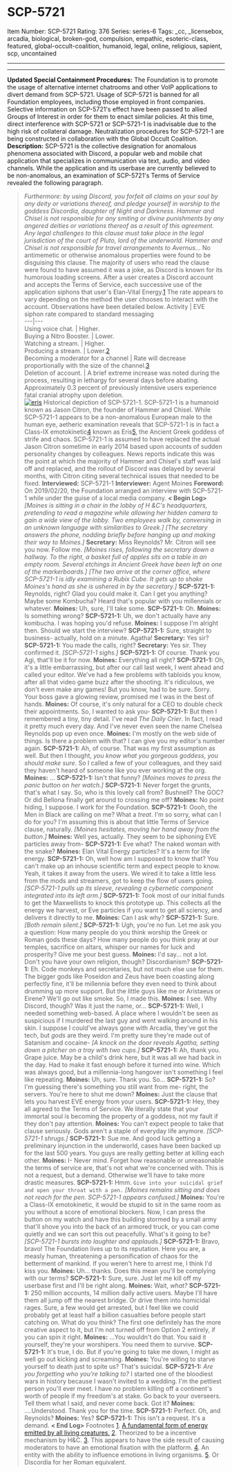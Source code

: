 # SCP-5721
Item Number: SCP-5721
Rating: 376
Series: series-6
Tags: _cc, _licensebox, arcadia, biological, broken-god, compulsion, empathic, esoteric-class, featured, global-occult-coalition, humanoid, legal, online, religious, sapient, scp, uncontained

---

* * *
**Updated Special Containment Procedures:** The Foundation is to promote the usage of alternative internet chatrooms and other VoIP applications to divert demand from SCP-5721. Usage of SCP-5721 is banned for all Foundation employees, including those employed in front companies. Selective information on SCP-5721's effect have been passed to allied Groups of Interest in order for them to enact similar policies.
At this time, direct interference with SCP-5721 or SCP-5721-1 is inadvisable due to the high risk of collateral damage. Neutralization procedures for SCP-5721-1 are being constructed in collaboration with the Global Occult Coalition.
**Description:** SCP-5721 is the collective designation for anomalous phenomena associated with Discord, a popular web and mobile chat application that specializes in communication via text, audio, and video channels. While the application and its userbase are currently believed to be non-anomalous, an examination of SCP-5721's Terms of Service revealed the following paragraph.
> _Furthermore: by using Discord, you forfeit all claims on your soul by any deity or variations thereof, and pledge yourself in worship to the goddess Discordia, daughter of Night and Darkness. Hammer and Chisel is not responsible for any smiting or divine punishments by any angered deities or variations thereof as a result of this agreement. Any legal challenges to this clause must take place in the legal jurisdiction of the court of Pluto, lord of the underworld. Hammer and Chisel is not responsible for travel arrangements to Avernus…_
No antimemetic or otherwise anomalous properties were found to be disguising this clause. The majority of users who read the clause were found to have assumed it was a joke, as Discord is known for its humorous loading screens.
After a user creates a Discord account and accepts the Terms of Service, each successive use of the application siphons that user's Elan-Vital Energy.[1](javascript:;) The rate appears to vary depending on the method the user chooses to interact with the account. Observations have been detailed below.
Activity | EVE siphon rate compared to standard messaging  
---|---  
Using voice chat. | Higher.  
Buying a Nitro Booster. | Lower.  
Watching a stream. | Higher.  
Producing a stream. | Lower.[2](javascript:;)  
Becoming a moderator for a channel | Rate will decrease proportionally with the size of the channel.[3](javascript:;)  
Deletion of account. | A brief extreme increase was noted during the process, resulting in lethargy for several days before abating. Approximately 0.3 percent of previously intensive users experience fatal cranial atrophy upon deletion.  
[![eris](https://scp-wiki.wdfiles.com/local--resized-images/scp-5721/eris/medium.jpg)](https://scp-wiki.wdfiles.com/local--files/scp-5721/eris)
Historical depiction of SCP-5721-1.
SCP-5721-1 is a humanoid known as Jason Citron, the founder of Hammer and Chisel. While SCP-5721-1 appears to be a non-anomalous European male to the human eye, aetheric examination reveals that SCP-5721-1 is in fact a Class-IX emotokinetic[4](javascript:;) known as Eris[5](javascript:;), the Ancient Greek goddess of strife and chaos.
SCP-5721-1 is assumed to have replaced the actual Jason Citron sometime in early 2014 based upon accounts of sudden personality changes by colleagues. News reports indicate this was the point at which the majority of Hammer and Chisel's staff was laid off and replaced, and the rollout of Discord was delayed by several months, with Citron citing several technical issues that needed to be fixed.
> **Interviewed:** SCP-5721-1
> **Interviewer:** Agent Moines
> **Foreword:** On 2019/02/20, the Foundation arranged an interview with SCP-5721-1 while under the guise of a local media company.
> **< Begin Log>**
> _[Moines is sitting in a chair in the lobby of H &C's headquarters, pretending to read a magazine while allowing her hidden camera to gain a wide view of the lobby. Two employees walk by, conversing in an unknown language with similarities to Greek.]_
> _[The secretary answers the phone, nodding briefly before hanging up and making their way to Moines.]_
> **Secretary:** Miss Reynolds? Mr. Citron will see you now. Follow me.
> _[Moines rises, following the secretary down a hallway. To the right, a basket full of apples sits on a table in an empty room. Several etchings in Ancient Greek have been left on one of the markerboards.]_
> _[The two arrive at the corner office, where SCP-5721-1 is idly examining a Rubix Cube. It gets up to shake Moines's hand as she is ushered in by the secretary.]_
> **SCP-5721-1:** Reynolds, right? Glad you could make it. Can I get you anything? Maybe some Kombucha? Heard that's popular with you millennials or whatever.
> **Moines:** Uh, sure, I'll take some.
> **SCP-5721-1:** Oh.
> **Moines:** Is something wrong?
> **SCP-5721-1:** Uh, we don't actually have any kombucha. I was hoping you'd refuse.
> **Moines:** I suppose I'm alright then. Should we start the interview?
> **SCP-5721-1:** Sure, straight to business- actually, hold on a minute. Agatha!
> **Secretary:** Yes sir?
> **SCP-5721-1:** You made the calls, right?
> **Secretary:** Yes sir. They confirmed it.
> _[SCP-5721-1 sighs.]_
> **SCP-5721-1:** Of course. Thank you Agi, that'll be it for now.
> **Moines:** Everything all right?
> **SCP-5721-1:** Oh, it's a little embarrassing, but after our call last week, I went ahead and called your editor. We've had a few problems with tabloids you know, after all that video game buzz after the shooting. It's ridiculous, we don't even make any games! But you know, had to be sure. Sorry. Your boss gave a glowing review, promised me I was in the best of hands.
> **Moines:** Of course, it's only natural for a CEO to double check their appointments. So, I wanted to ask you-
> **SCP-5721-1:** But then I remembered a tiny, tiny detail. I've read _The Daily Crier_. In fact, I read it pretty much every day. And I've never even seen the name Chelsea Reynolds pop up even once.
> **Moines:** I'm mostly on the web side of things. Is there a problem with that? I can give you my editor's number again.
> **SCP-5721-1:** Ah, of course. That was my first assumption as well. But then I thought, _you know what you gorgeous goddess, you should make sure_. So I called a few of your colleagues, and they said they haven't heard of someone like you ever working at the org.
> **Moines:** …
> **SCP-5721-1:** Isn't that funny?
> _[Moines moves to press the panic button on her watch.]_
> **SCP-5721-1:** Never forget the grunts, that's what I say. So, who is this lovely call from? Bushnell? The GOC? Or did Bellona finally get around to crossing me off?
> **Moines:** No point hiding, I suppose. I work for the Foundation.
> **SCP-5721-1:** Oooh, the Men in Black are calling on me? What a _treat_. I'm so sorry, what can I do for you? I'm assuming this is about that little Terms of Service clause, naturally.
> _[Moines hesitates, moving her hand away from the button.]_
> **Moines:** Well yes, actually. They seem to be siphoning EVE particles away from-
> **SCP-5721-1:** Eve what? The naked woman with the snake?
> **Moines:** Elan Vital Energy particles? It's a term for life energy.
> **SCP-5721-1:** Oh, well how am I supposed to know that? You can't make up an inhouse scientific term and expect people to know. Yeah, it takes it away from the users. We wired it to take a little less from the mods and streamers, got to keep the flow of users going.
> _[SCP-5721-1 pulls up its sleeve, revealing a cybernetic component integrated into its left arm.]_
> **SCP-5721-1:** Took most of our initial funds to get the Maxwellists to knock this prototype up. This collects all the energy we harvest, or Eve particles if you want to get all sciency, and delivers it directly to me.
> **Moines:** Can I ask why?
> **SCP-5721-1:** Sure.
> _[Both remain silent.]_
> **SCP-5721-1:** Ugh, you're no fun. Let me ask you a question: How many people do you think worship the Greek or Roman gods these days? How many people do you think pray at our temples, sacrifice on altars, whisper our names for luck and prosperity? Give me your best guess.
> **Moines:** I'd say… not a lot. Don't you have your own religion, though? Discordianism?
> **SCP-5721-1:** Eh. Code monkeys and secretaries, but not much else use for them. The bigger gods like Poseidon and Zeus have been coasting along perfectly fine, it'll be millennia before they even need to think about drumming up more support. But the little guys like me or Aristaeus or Eirene? We'll go out like smoke. So, I made this.
> **Moines:** I see. Why Discord, though? Was it just the name, or…
> **SCP-5721-1:** Well, I needed something web-based. A place where I wouldn't be seen as suspicious if I murdered the last guy and went walking around in his skin. I suppose I could've always gone with Arcadia, they've got the tech, but _gods_ are they weird. I'm pretty sure they're made out of Satanism and cocaine-
> _[A knock on the door reveals Agatha, setting down a pitcher on a tray with two cups.]_
> **SCP-5721-1:** Ah, thank you. Grape juice. May be a child's drink here, but it was all we had back in the day. Had to make it fast enough before it turned into wine. Which was always good, but a millennia-long hangover isn't something I feel like repeating.
> **Moines:** Uh, sure. Thank you. So…
> **SCP-5721-1:** So? I'm guessing there's something you still want from me- right, the servers. You're here to shut me down?
> **Moines:** Just the clause that lets you harvest EVE energy from your users.
> **SCP-5721-1:** Hey, they all agreed to the Terms of Service. We literally state that your immortal soul is becoming the property of a goddess, not my fault if they don't pay attention.
> **Moines:** You can't expect people to take that clause seriously. Gods aren't a staple of everyday life anymore.
> _[SCP-5721-1 shrugs.]_
> **SCP-5721-1:** Sue me. And good luck getting a preliminary injunction in the underworld, cases have been backed up for the last 500 years. You guys are really getting better at killing each other.
> **Moines:** I- Never mind. Forget how reasonable or unreasonable the terms of service are, that's not what we're concerned with. This is not a request, but a demand. Otherwise we'll have to take more drastic measures.
> **SCP-5721-1:** Hmm. `Give into your suicidal grief and open your throat with a pen.`
> _[Moines remains sitting and does not reach for the pen. SCP-5721-1 appears confused.]_
> **Moines:** You're a Class-IX emotokinetic, it would be stupid to sit in the same room as you without a score of emotional blockers. Now, I can press the button on my watch and have this building stormed by a small army that'll shove you into the back of an armored truck, or you can come quietly and we can sort this out peacefully. What's it going to be?
> _[SCP-5721-1 bursts into laughter and applauds.]_
> **SCP-5721-1:** Bravo, bravo! The Foundation lives up to its reputation. Here you are, a measly human, threatening a personification of chaos for the betterment of mankind. If you weren't here to arrest me, I think I'd kiss you.
> **Moines:** Uh… thanks. Does this mean you'll be complying with our terms?
> **SCP-5721-1:** Sure, sure. Just let me kill off my userbase first and I'll be right along.
> **Moines:** Wait, _what?_
> **SCP-5721-1:** 250 million accounts, 14 million daily active users. Maybe I'll have them all jump off the nearest bridge. Or drive them into homicidal rages. Sure, a few would get arrested, but I feel like we could probably get at least half a billion casualties before people start catching on. What do you think? The first one definitely has the more creative aspect to it, but I'm not turned off from Option 2 entirely, if you can spin it right.
> **Moines:** …You wouldn't do that. You said it yourself, they're your worshipers. You need them to survive.
> **SCP-5721-1:** It's true, I do. But if you're going to take me down, I might as well go out kicking and screaming.
> **Moines:** You're willing to starve yourself to death just to spite us? That's suicidal.
> **SCP-5721-1:** _Are you forgetting who you're talking to?_ I started one of the bloodiest wars in history because I wasn't invited to a wedding. I'm the pettiest person you'll ever meet. I have _no_ problem killing off a continent's worth of people if my freedom's at stake. Go back to your overseers. Tell them what I said, and never come back. Got it?
> **Moines:** ….Understood. Thank you for the time.
> **SCP-5721-1:** Perfect. Oh, and Reynolds?
> **Moines:** Yes?
> **SCP-5721-1:** This isn't a request. It's a demand.
> **< End Log>**
Footnotes
[1](javascript:;). [A fundamental form of energy emitted by all living creatures.](http://www.scp-wiki.net/goc-supplemental-arad)
[2](javascript:;). Theorized to be a incentive mechanism by H&C.
[3](javascript:;). This appears to have the side result of causing moderators to have an emotional fixation with the platform.
[4](javascript:;). An entity with the ability to influence emotions in living organisms.
[5](javascript:;). Or Discordia for her Roman equivalent.
